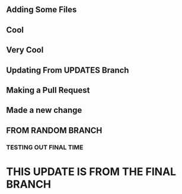 ## Adding Some Files

## Cool

## Very Cool

## Updating From UPDATES Branch

## Making a Pull Request

## Made a new change

## FROM RANDOM BRANCH

### TESTING OUT FINAL TIME

# THIS UPDATE IS FROM THE FINAL BRANCH 